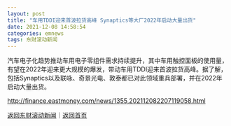 ```yaml
---
layout: post
title: "车用TDDI迎来首波拉货高峰 Synaptics等大厂2022年启动大量出货"
date: 2021-12-08 14:58:54
categories: emnews
tags: 东财滚动新闻
---
```


汽车电子化趋势推动车用电子零组件需求持续提升，其中车用触控面板的使用量，有望在2022年迎来更大规模的爆发，带动车用TDDI迎来首波拉货高峰。据了解，包括Synaptics以及联咏、奇景光电、敦泰都已对此领域重兵部署，并在2022年启动大量出货。

<http://finance.eastmoney.com/news/1355,202112082207119058.html>

[返回东财滚动新闻](//finews.withounder.com/emnews/)｜[返回首页](//finews.withounder.com/)